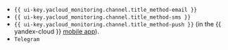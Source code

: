 * `{{ ui-key.yacloud_monitoring.channel.title_method-email }}`
* `{{ ui-key.yacloud_monitoring.channel.title_method-sms }}`
* `{{ ui-key.yacloud_monitoring.channel.title_method-push }}` (in the {{ yandex-cloud }} [mobile app](../../overview/mobile-app/index.md)).
* `Telegram`
